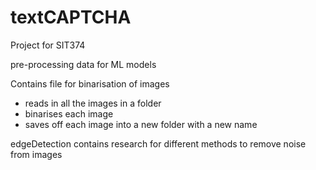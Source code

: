 # textCAPTCHA
Project for SIT374

pre-processing data for ML models

Contains file for binarisation of images
* reads in all the images in a folder
* binarises each image
* saves off each image into a new folder with a new name

edgeDetection contains research for different methods to remove noise from images